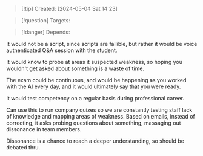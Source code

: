 
>[!tip] Created: [2024-05-04 Sat 14:23]

>[!question] Targets: 

>[!danger] Depends: 

It would not be a script, since scripts are fallible, but rather it would be voice authenticated Q&A session with the student.

It would know to probe at areas it suspected weakness, so hoping you wouldn't get asked about something is a waste of time.

The exam could be continuous, and would be happening as you worked with the AI every day, and it would ultimately say that you were ready. 

It would test competency on a regular basis during professional career.


Can use this to run company quizes so we are constantly testing staff lack of knowledge and mapping areas of weakness.  Based on emails, instead of correcting, it asks probing questions about something, massaging out dissonance in team members.

Dissonance is a chance to reach a deeper understanding, so should be debated thru.

